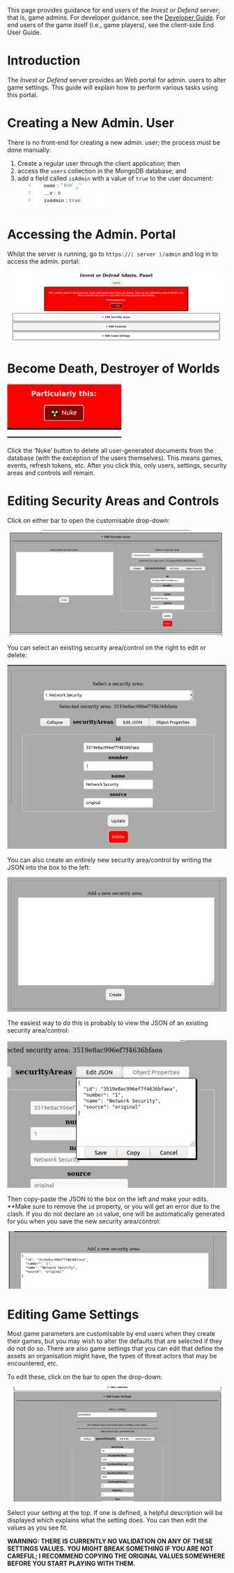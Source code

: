 This page provides guidance for end users of the *Invest or Defend* server; that is, game admins. For developer guidance, see the [Developer Guide](developer-guide). For end users of the game itself (i.e., game players), see the client-side End User Guide.

# Introduction

The *Invest or Defend* server provides an Web portal for admin. users to alter game settings. This guide will explain how to perform various tasks using this portal.

# Creating a New Admin. User

There is no front-end for creating a new admin. user; the process must be done manually:

1.  Create a regular user through the client application; then
1.  access the `users` collection in the MongoDB database; and
1.  add a field called `isAdmin` with a value of `true` to the user document:
  ![image](uploads/8a1916193cc29831dde9427419336a4e/image.png)

# Accessing the Admin. Portal

Whilst the server is running, go to `https://⟨ server ⟩/admin` and log in to access the admin. portal:

![image](uploads/4d32b27a81f14cef06f9bca17fd17c01/image.png)

# Become Death, Destroyer of Worlds

![image](uploads/63b15aeb5703cec5be463617a436d12a/image.png)

Click the ‘Nuke’ button to delete all user-generated documents from the database (with the exception of the users themselves). This means games, events, refresh tokens, etc. After you click this, only users, settings, security areas and controls will remain.

# Editing Security Areas and Controls

Click on either bar to open the customisable drop-down:

![image](uploads/2c993c0e1c8ef552484f7af0e199321e/image.png)

You can select an existing security area/control on the right to edit or delete:

![image](uploads/5c869328415a382104a1e2d5514020ed/image.png)

You can also create an entirely new security area/control by writing the JSON into the box to the left:

![image](uploads/29f2885e004c9f48cc7d89efeb2a6829/image.png)

The easiest way to do this is probably to view the JSON of an existing security area/control:

![image](uploads/9b16dbc76026e779bebeb3574da559d3/image.png)

Then copy-paste the JSON to the box on the left and make your edits. **Make sure to remove the `id` property, or you will get an error due to the clash. If you do not declare an `id` value, one will be automatically generated for you when you save the new security area/control:

![image](uploads/670e943729681d1ef6a289e5000a1799/image.png)

# Editing Game Settings

Most game parameters are customisable by end users when they create their games, but you may wish to alter the defaults that are selected if they do not do so. There are also game settings that you can edit that define the assets an organisation might have, the types of threat actors that may be encountered, etc.

To edit these, click on the bar to open the drop-down:

![image](uploads/a2d6757beabc95cc54458b457092e011/image.png)

Select your setting at the top. If one is defined, a helpful description will be displayed which explains what the setting does. You can then edit the values as you see fit.

**WARNING: THERE IS CURRENTLY NO VALIDATION ON ANY OF THESE SETTINGS VALUES. YOU MIGHT BREAK SOMETHING IF YOU ARE NOT CAREFUL; I RECOMMEND COPYING THE ORIGINAL VALUES SOMEWHERE BEFORE YOU START PLAYING WITH THEM.**